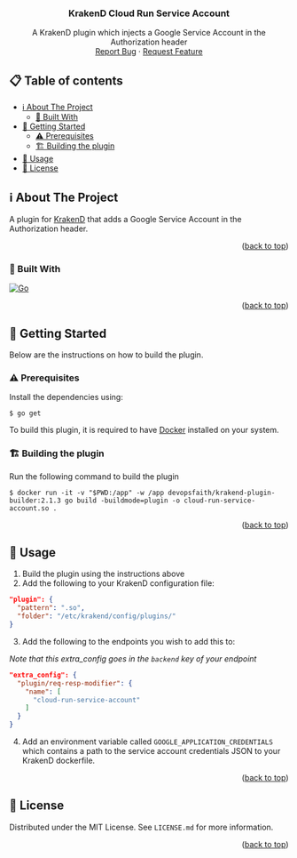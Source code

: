 <a name="readme-top"></a>

<div>
<h3 align="center">KrakenD Cloud Run Service Account</h3>

  <p align="center">
    A KrakenD plugin which injects a Google Service Account in the Authorization header
    <br />
    <a href="https://github.com/niek-o/krakend-cloud-run-service-account/issues">Report Bug</a>
    ·
    <a href="https://github.com/krakend-cloud-run-service-account/issues">Request Feature</a>
    <br />
  </p>
</div>



<!-- TABLE OF CONTENTS -->

## 📋 Table of contents

- [ℹ️ About The Project](#-about-the-project)
    - [🚧 Built With](#-built-with)
- [🔨 Getting Started](#-getting-started)
    - [⚠ Prerequisites](#-prerequisites)
    - [🏗️ Building the plugin](#-building-the-plugin)
- [🚀 Usage ](#-usage)
- [📜 License](#-license)

<!-- ABOUT THE PROJECT -->

## ℹ️ About The Project

A plugin for [KrakenD](https://github.com/krakendio/krakend-ce) that adds a Google Service Account in the Authorization
header.

<p align="right">(<a href="#readme-top">back to top</a>)</p>

### 🚧 Built With

[![Go]][Go-url]

<p align="right">(<a href="#readme-top">back to top</a>)</p>



<!-- GETTING STARTED -->

## 🔨 Getting Started

Below are the instructions on how to build the plugin.

### ⚠ Prerequisites

Install the dependencies using:

```shell
$ go get
```

To build this plugin, it is required to have [Docker](https://www.docker.com) installed on your system.

### 🏗️ Building the plugin

Run the following command to build the plugin

```shell
$ docker run -it -v "$PWD:/app" -w /app devopsfaith/krakend-plugin-builder:2.1.3 go build -buildmode=plugin -o cloud-run-service-account.so .
```

<p align="right">(<a href="#readme-top">back to top</a>)</p>



<!-- USAGE EXAMPLES -->

## 🚀 Usage

1. Build the plugin using the instructions above
2. Add the following to your KrakenD configuration file:

```json
"plugin": {
  "pattern": ".so",
  "folder": "/etc/krakend/config/plugins/"
}
```

3. Add the following to the endpoints you wish to add this to:

_Note that this extra_config goes in the ``backend`` key of your endpoint_

```json
"extra_config": {
  "plugin/req-resp-modifier": {
    "name": [
      "cloud-run-service-account"
    ]
  }
}
```

4. Add an environment variable called ``GOOGLE_APPLICATION_CREDENTIALS`` which contains a path to the service account
   credentials JSON to your KrakenD dockerfile.

<p align="right">(<a href="#readme-top">back to top</a>)</p>



<!-- LICENSE -->

## 📜 License

Distributed under the MIT License. See `LICENSE.md` for more information.

<p align="right">(<a href="#readme-top">back to top</a>)</p>



<!-- MARKDOWN LINKS & IMAGES -->
<!-- https://www.markdownguide.org/basic-syntax/#reference-style-links -->

[Go]: https://img.shields.io/badge/go-%2300ADD8.svg?style=for-the-badge&logo=go&logoColor=white

[Go-url]: https://go.dev/
